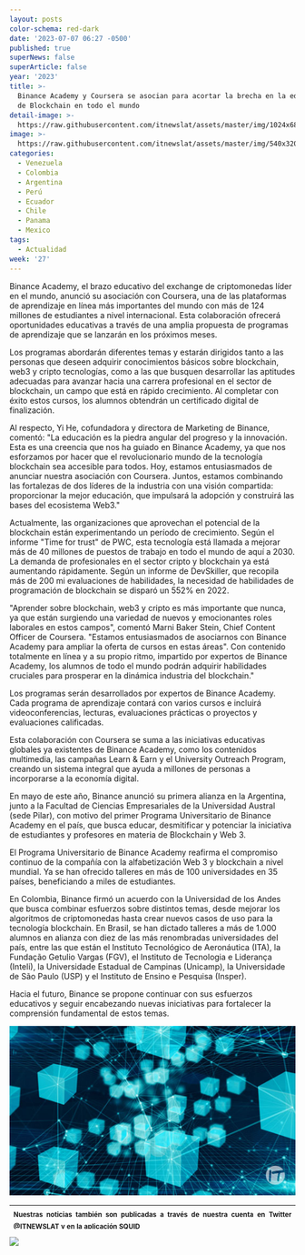 ```yaml
---
layout: posts
color-schema: red-dark
date: '2023-07-07 06:27 -0500'
published: true
superNews: false
superArticle: false
year: '2023'
title: >-
  Binance Academy y Coursera se asocian para acortar la brecha en la educación
  de Blockchain en todo el mundo
detail-image: >-
  https://raw.githubusercontent.com/itnewslat/assets/master/img/1024x680/Blockchain-g.jpg
image: >-
  https://raw.githubusercontent.com/itnewslat/assets/master/img/540x320/Blockchain-p.jpg
categories:
  - Venezuela
  - Colombia
  - Argentina
  - Perú
  - Ecuador
  - Chile
  - Panama
  - Mexico
tags:
  - Actualidad
week: '27'
---
```

Binance Academy, el brazo educativo del exchange de criptomonedas líder en el mundo, anunció su asociación con Coursera, una de las plataformas de aprendizaje en línea más importantes del mundo con más de 124 millones de estudiantes a nivel internacional. Esta colaboración ofrecerá oportunidades educativas a través de una amplia propuesta de programas de aprendizaje que se lanzarán en los próximos meses.
 
Los programas abordarán diferentes temas y estarán dirigidos tanto a las personas que deseen adquirir conocimientos básicos sobre blockchain, web3 y cripto tecnologías, como a las que busquen desarrollar las aptitudes adecuadas para avanzar hacia una carrera profesional en el sector de blockchain, un campo que está en rápido crecimiento. Al completar con éxito estos cursos, los alumnos obtendrán un certificado digital de finalización.
 
Al respecto, Yi He, cofundadora y directora de Marketing de Binance, comentó: "La educación es la piedra angular del progreso y la innovación. Esta es una creencia que nos ha guiado en Binance Academy, ya que nos esforzamos por hacer que el revolucionario mundo de la tecnología blockchain sea accesible para todos. Hoy, estamos entusiasmados de anunciar nuestra asociación con Coursera. Juntos, estamos combinando las fortalezas de dos líderes de la industria con una visión compartida: proporcionar la mejor educación, que impulsará la adopción y construirá las bases del ecosistema Web3."
 
Actualmente, las organizaciones que aprovechan el potencial de la blockchain están experimentando un período de crecimiento. Según el informe "Time for trust" de PWC, esta tecnología está llamada a mejorar más de 40 millones de puestos de trabajo en todo el mundo de aquí a 2030. La demanda de profesionales en el sector cripto y blockchain ya está aumentando rápidamente. Según un informe de DevSkiller, que recopila más de 200 mi evaluaciones de habilidades, la necesidad de habilidades de programación de blockchain se disparó un 552% en 2022.
 
"Aprender sobre blockchain, web3 y cripto es más importante que nunca, ya que están surgiendo una variedad de nuevos y emocionantes roles laborales en estos campos", comentó Marni Baker Stein, Chief Content Officer de Coursera. "Estamos entusiasmados de asociarnos con Binance Academy para ampliar la oferta de cursos en estas áreas". Con contenido totalmente en línea y a su propio ritmo, impartido por expertos de Binance Academy, los alumnos de todo el mundo podrán adquirir habilidades cruciales para prosperar en la dinámica industria del blockchain."
 
Los programas serán desarrollados por expertos de Binance Academy. Cada programa de aprendizaje contará con varios cursos e incluirá videoconferencias, lecturas, evaluaciones prácticas o proyectos y evaluaciones calificadas.
 
Esta colaboración con Coursera se suma a las iniciativas educativas globales ya existentes de Binance Academy, como los contenidos multimedia, las campañas Learn & Earn y el University Outreach Program, creando un sistema integral que ayuda a millones de personas a incorporarse a la economía digital.
 
En mayo de este año, Binance anunció su primera alianza en la Argentina, junto a la Facultad de Ciencias Empresariales de la Universidad Austral (sede Pilar), con motivo del primer Programa Universitario de Binance Academy en el país, que busca educar, desmitificar y potenciar la iniciativa de estudiantes y profesores en materia de Blockchain y Web 3.
 
El Programa Universitario de Binance Academy reafirma el compromiso continuo de la compañía con la alfabetización Web 3 y blockchain a nivel mundial. Ya se han ofrecido talleres en más de 100 universidades en 35 países, beneficiando a miles de estudiantes.
 
En Colombia, Binance firmó un acuerdo con la Universidad de los Andes que busca combinar esfuerzos sobre distintos temas, desde mejorar los algoritmos de criptomonedas hasta crear nuevos casos de uso para la tecnología blockchain. En Brasil, se han dictado talleres a más de 1.000 alumnos en alianza con diez de las más renombradas universidades del país, entre las que están el Instituto Tecnológico de Aeronáutica (ITA), la Fundação Getulio Vargas (FGV), el Instituto de Tecnologia e Liderança (Inteli), la Universidade Estadual de Campinas (Unicamp), la Universidade de São Paulo (USP) y el Instituto de Ensino e Pesquisa (Insper).
 
Hacia el futuro, Binance se propone continuar con sus esfuerzos educativos y seguir encabezando nuevas iniciativas para fortalecer la comprensión fundamental de estos temas.

![](https://raw.githubusercontent.com/itnewslat/assets/master/img/540x320/Blockchain-p.jpg)

<table style="height: 42px;" width="569">
<tbody>
<tr>
<td style="text-align: justify;"><sub><strong>Nuestras noticias también son publicadas a través de nuestra cuenta en Twitter <a href="https://twitter.com/itnewslat?lang=es">@ITNEWSLAT</a> y en la aplicación <a href="https://squidapp.co/en/">SQUID</a></strong></sub></td>
</tr>
</tbody>
</table>
<img src="https://tracker.metricool.com/c3po.jpg?hash=56f88a41e39ab42c063cc51676587a04"/>